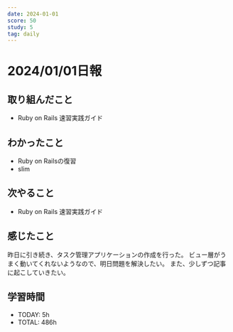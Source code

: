 ```yaml
---
date: 2024-01-01
score: 50
study: 5
tag: daily
---
```

# 2024/01/01日報
## 取り組んだこと
- Ruby on Rails 速習実践ガイド
## わかったこと
- Ruby on Railsの復習
- slim
## 次やること
- Ruby on Rails 速習実践ガイド
## 感じたこと
昨日に引き続き、タスク管理アプリケーションの作成を行った。
ビュー層がうまく動いてくれないようなので、明日問題を解決したい。
また、少しずつ記事に起こしていきたい。
## 学習時間
- TODAY: 5h
- TOTAL: 486h